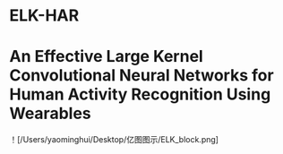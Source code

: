 # ELK-HAR
# An Effective Large Kernel Convolutional Neural Networks for Human Activity Recognition Using Wearables
！[/Users/yaominghui/Desktop/亿图图示/ELK_block.png]
